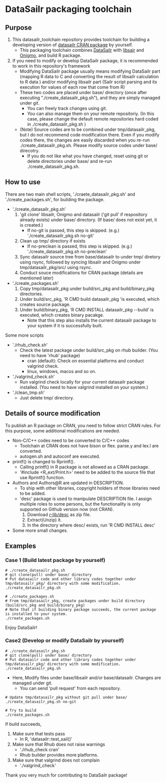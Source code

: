 # DataSailr packaging toolchain

## Purpose

1. This datasailr_toolchain repository provides toolchain for building a developing version of [datasailr CRAN package](https://cran.r-project.org/web/packages/datasailr/index.html) by yourself.
    + This packaging toolchain combines [DataSailr]( https://github.com/niceume/datasailr ) with [libsair]( https://github.com/niceume/libsailr ) and [Onigmo]( https://github.com/k-takata/Onigmo ), and build R package.
2. If you need to modify or develop DataSailr package, it is recommended to work in this repository's framework
    + Modifying DataSailr package usually means modifying DataSailr part (mapping R data to C and converting the result of libsailr calculation to R data ) and/or modifying libsailr part (Sailr script parsing and its execution for values of each row that come from R)
    + These two codes are placed under base/ directory (once after executing "./create_datasailr_pkg.sh"), and they are simply managed under git.
        + You can freely track changes using git.
        + You can also manage them on your remote repositoriy. (In this case, please change the default remote repositories hard coded in ./create_datasailr_pkg.sh )
    + (Note) Source codes are to be combined under tmp/datasailr_pkg, but I do not recommend code modification there. Even if you modify codes there, the changes are easily discarded when you re-run ./create_datasailr_pkg.sh. Please modify source codes under base/ direcotry.
        + If you do not like what you have changed, reset using git or delete directories under base/ and re-run ./create_datasailr_pkg.sh.


## How to use

There are two main shell scripts, './craete_datasailr_pkg.sh' and './create_packages.sh', for building the package.

* './create_datasailr_pkg.sh' 
    1. 'git clone' libsailr, Onigmo and datasailr ('git pull' if respository already exists) under base/ directory. (If base/ does not exist yet, it is created.)
        + If no-git is passed, this step is skipped. (e.g.) './create_datasailr_pkg.sh no-git' 
    2. Clean up tmp/ directory if exists
        + If no-preclean is passed, this step is skipped. (e.g.) './create_datasailr_pkg.sh no-preclean'
    3. Sync datasailr source tree from base/datasailr to under tmp/ diretory using rsync, followed by syncing libsailr and Onigmo under tmp/datasailr_pkg/src/ using rsync.
    4. Conduct souce modifications for CRAN package (details are mentioned later)
* './create_packages.sh'
    1. Copy tmp/datasailr_pkg under build/src_pkg and build/binary_pkg directories.
    2. Under build/src_pkg, 'R CMD build datasailr_pkg 'is executed, which creates source package.
    3. Under build/binary_pkg, 'R CMD INSTALL datasailr_pkg --build' is executed, which creates binary pacakge.
        + Note that this step also installs the current datasailr package to your system if it is successfully built.


Some more scripts

* './rhub_check.sh'
    + Check the latest package under build/src_pkg on rhub builder. (You need to have 'rhub' package)
        + cran (default): Check on essential platforms and conduct valgrind check.
        + linux, windows, macos and so on.
* './valgrind_check.sh'
    + Run valgrind check locally for your current datasailr package installed. (You need to have valgrind installed on your system.)
* './clean_tmp.sh'
    + Just delete tmp/ directory.


## Details of source modification

To publish an R package on CRAN, you need to follow strict CRAN rules. For this purpose, some additional modifications are needed.

* Non-C/C++ codes need to be converted to C/C++ codes
    + Toolchain at CRAN does not have bison or flex. parse.y and lex.l are converted.
    + autogen.sh and autoconf are executed.
* printf() is changed to Rprintf().
    + Calling printf() in R package is not allowed as a CRAN package.
    + '#include <R_ext/Print.h>' need to be added to the source file that use Rprintf() function.
* Authors and Authors@R are updated in DESCRIPTION.
    + To ship with other libraries, copyright holders of those libraries need to be added.
    + 'desc' package is used to manipulate DESCRIPTION file. I assign multiple roles to some persons, but the functionality is only supported on Github version now (not CRAN).
        1. Download [r-lib/desc](https://github.com/r-lib/desc) as zip file.
        2. Extract(Unzip) it.
        3. In the directory where desc/ exists, run 'R CMD INSTALL desc'  
* Some more small changes.


## Examples

### Case 1 (Build latest package by yourself)

```
# ./create_datasailr_pkg.sh
# git clone(pull) under base/ directory
# Put datasailr code and other library codes together under tmp/datasailr_pkg/ directory with some modification.
./create_datasailr_pkg.sh

# ./create_packages.sh
# From tmp/datasailr_pkg, create packages under build directory (build/src_pkg and build/binary_pkg)
# Note that if building binary package succeeds, the current package is installed to your system.
./create_packages.sh
```

Enjoy DataSailr!


### Case2 (Develop or modify DataSailr by yourself)

```
# ./create_datasailr_pkg.sh
# git clone(pull) under base/ directory
# Put datasailr code and other library codes together under tmp/datasailr_pkg/ directory with some modification.
./create_datasailr_pkg.sh
```

* Here, Modify files under base/libsailr and/or base/datasailr. Changes are managed under git. 
    + You can send 'pull request' from each repository.

```
# Update tmp/datasailr_pkg without git pull under base/
./create_datasailr_pkg.sh no-git

# Try to build
./create_packages.sh
```

If build succeeds,

1. Make sure that tests pass
    + In R, 'datasailr::test_sail()'
2. Make sure that Rhub does not raise warnings
    + './rhub_check cran'
    + Rhub builder provides more platforms.
3. Make sure that valgrind does not complain
    + './valgrind_check'


Thank you very much for contributing to DataSailr package!


